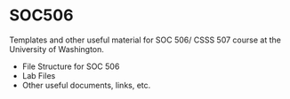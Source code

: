 # SOC506
Templates and other useful material for SOC 506/ CSSS 507 course at the University of Washington.

* File Structure for SOC 506
* Lab Files
* Other useful documents, links, etc.
